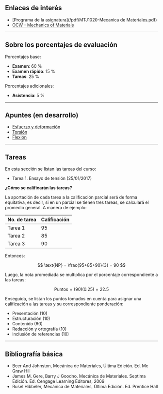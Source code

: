 <!-- 
.. title: Mecánica de materiales
.. slug: mecanica-de-materiales
.. date: 2017-01-20 17:57:08 UTC-06:00
.. tags: mathjax, asignaturas,
.. category: 
.. link: 
.. description: 
.. type: text
-->

## Enlaces de interés

* [Programa de la asignatura](/pdf/MTJ1020-Mecanica de Materiales.pdf)
* [OCW - Mechanics of Materials](https://ocw.mit.edu/courses/materials-science-and-engineering/3-11-mechanics-of-materials-fall-1999/index.htm)


---

## Sobre los porcentajes de evaluación

Porcentajes base:

* **Examen**: 60 %
* **Examen rápido**: 15 %
* **Tareas**: 25 %

Porcentajes adicionales:

* **Asistencia**: 5 %


---

## Apuntes (en desarrollo)

* [Esfuerzo y deformación](/pdf/AP01_esfuerzo_deformacion.pdf)
* [Torsión](/pdf/AP02_torsion.pdf)
* [Flexión](/pdf/AP03_flexion.pdf)

---

## Tareas 

En esta sección se listan las tareas del curso:

* Tarea 1. Ensayo de tensión \(25/01/2017\)

**¿Cómo se calificarán las tareas?**

La aportación de cada tarea a la calificación parcial será de forma equitativa, es decir, si en un parcial 
se tienen tres tareas, se calculará el promedio general. A manera de ejemplo:

| **No. de tarea** | **Calificación** |
|----|----|
| Tarea 1 | 95 |
| Tarea 2 | 85 |
| Tarea 3 | 90 |


Entonces:

$$ \text{NP} = \frac{95+85+90}{3} = 90 $$

Luego, la nota promediada se multiplica por el porcentaje correspondiente a las tareas:

$$ \text{Puntos} = (90)(0.25) = 22.5  $$

Enseguida, se listan los puntos tomados en cuenta para asignar una calificación a las tareas y su correspondiente 
ponderación: 

* Presentación (10)
* Estructuración (10)
* Contenido (60)
* Redacción y ortografía (10)
* Inclusión de referencias (10)

---

## Bibliografía básica

* Beer And Johnston, Mecánica de Materiales, Última Edición. Ed. Mc Graw Hill
* James M. Gere, Barry J Goodno. Mecánica de Materiales. Septima Edición. Ed. Cengage Learning Editores, 2009
* Rusel Hibbeler, Mecánica de Materiales, Última Edición. Ed. Prentice Hall 